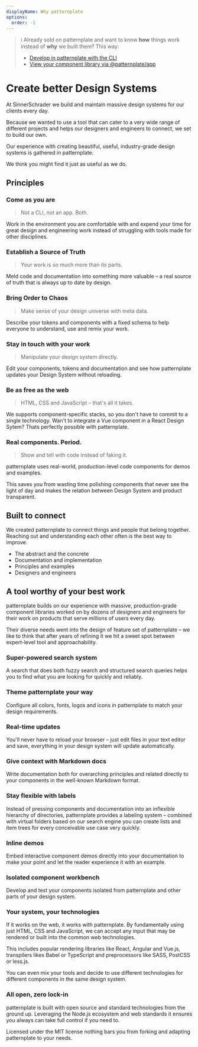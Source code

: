 ```yaml
---
displayName: Why patternplate
options:
  order: -1
---
```


> :information_source: Already sold on patternplate and want to know **how** things work instead of **why** we built them? This way: 
> * [Develop in patternplate with the CLI](./doc/docs/guides/getting-started?guides-enabled=true)
> * [View your component library via @patternplate/app](./doc/docs/guides/getting-started-app?guides-enabled=true)

# Create better Design Systems

At SinnerSchrader we build and maintain massive design systems for our clients every day. 

Because we wanted to use a tool that can cater to a very wide range of different projects
and helps our designers and engineers to connect, we set to build our own.

Our experience with creating beautiful, useful, industry-grade design systems is gathered in patternplate. 

We think you might find it just as useful as we do.


## Principles

### Come as you are

> Not a CLI, not an app. Both.

Work in the environment you are comfortable with and expend your time for great design and engineering work instead of struggling with tools made for other disciplines.

### Establish a Source of Truth

> Your work is so much more than its parts.

Meld code and documentation into something more valuable – a real source of truth that is always up to date by design.

### Bring Order to Chaos

> Make sense of your design universe with meta data.

Describe your tokens and components with a fixed schema to help everyone to understand, use and remix your work.

### Stay in touch with your work

> Manipulate your design system directly.

Edit your components, tokens and documentation and see how patternplate updates your Design System without reloading.

### Be as free as the web

>  HTML, CSS and JavaScript – that's all it takes.

We supports component-specific stacks, so you don't have to commit to a single technology.
Wan't to integrate a Vue component in a React Design Sytem? Thats perfectly possible with patternplate.

### Real components. Period.

> Show and tell with code instead of faking it.

patternplate uses real-world, production-level code components for demos and examples.

This saves you from wasting time polishing components that never see the light of day and makes the relation between Design System and product transparent.


## Built to connect

We created patternplate to connect things and people that belong together. Reaching out and understanding each other often is the best way to improve.

* The abstract and the concrete
* Documentation and implementation
* Principles and examples
* Designers and engineers

## A tool worthy of your best work

patternplate builds on our experience
with massive, production-grade component libraries worked on by dozens of designers and engineers for their work on products that serve millions of users every day.

Their diverse needs went into the design of feature set of patternplate – we like to think that after years of refining it we hit a sweet spot between expert-level tool and approachability.

### Super-powered search system

A search that does both fuzzy search and structured search queries helps you 
to find what you are looking for quickly and reliably.

### Theme patternplate your way

Configure all colors, fonts, logos and icons
in patternplate to match your design requirements.

### Real-time updates

You'll never have to reload your browser –
just edit files in your text editor and save, everything in your design system will update automatically.

### Give context with Markdown docs

Write documentation both for overarching principles and related directly to your components in the well-known Markdown format.

### Stay flexible with labels

Instead of pressing components and documentation into an inflexible hierarchy of 
directories, patternplate provides a labeling system – combined with virtual folders
based on our search engine you can create lists and item trees for every conceivable
use case very quickly.

### Inline demos

Embed interactive component demos directly into your documentation to make your point
and let the reader experience it with an example.

### Isolated component workbench

Develop and test your components isolated 
from patternplate and other parts of your
design system.

### Your system, your technologies

If it works on the web, it works with patternplate. By fundamentally using just
HTML, CSS and JavaScript, we can accept any input that may be rendered or built into the common web technologies. 

This includes popular rendering libraries like React, Angular and Vue.js, transpilers likes Babel or TypeScript and preprocessors like SASS, PostCSS or less.js.

You can even mix your tools and decide to use different technologies for different components in the same design system.

### All open, zero lock-in

patternplate is built with open source and standard technologies from the ground up. 
Leveraging the Node.js ecosystem and web standards it ensures you always can take full control if you need to.

Licensed under the MIT license nothing bars you from forking and adapting patternplate to your needs.



